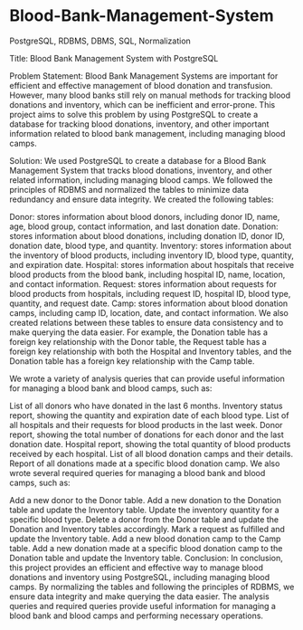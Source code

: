 # Blood-Bank-Management-System
PostgreSQL, RDBMS, DBMS, SQL, Normalization

Title: Blood Bank Management System with PostgreSQL

Problem Statement: Blood Bank Management Systems are important for efficient and effective management of blood donation and transfusion. However, many blood banks still rely on manual methods for tracking blood donations and inventory, which can be inefficient and error-prone. This project aims to solve this problem by using PostgreSQL to create a database for tracking blood donations, inventory, and other important information related to blood bank management, including managing blood camps.

Solution: We used PostgreSQL to create a database for a Blood Bank Management System that tracks blood donations, inventory, and other related information, including managing blood camps. We followed the principles of RDBMS and normalized the tables to minimize data redundancy and ensure data integrity. We created the following tables:

Donor: stores information about blood donors, including donor ID, name, age, blood group, contact information, and last donation date.
Donation: stores information about blood donations, including donation ID, donor ID, donation date, blood type, and quantity.
Inventory: stores information about the inventory of blood products, including inventory ID, blood type, quantity, and expiration date.
Hospital: stores information about hospitals that receive blood products from the blood bank, including hospital ID, name, location, and contact information.
Request: stores information about requests for blood products from hospitals, including request ID, hospital ID, blood type, quantity, and request date.
Camp: stores information about blood donation camps, including camp ID, location, date, and contact information.
We also created relations between these tables to ensure data consistency and to make querying the data easier. For example, the Donation table has a foreign key relationship with the Donor table, the Request table has a foreign key relationship with both the Hospital and Inventory tables, and the Donation table has a foreign key relationship with the Camp table.

We wrote a variety of analysis queries that can provide useful information for managing a blood bank and blood camps, such as:

List of all donors who have donated in the last 6 months.
Inventory status report, showing the quantity and expiration date of each blood type.
List of all hospitals and their requests for blood products in the last week.
Donor report, showing the total number of donations for each donor and the last donation date.
Hospital report, showing the total quantity of blood products received by each hospital.
List of all blood donation camps and their details.
Report of all donations made at a specific blood donation camp.
We also wrote several required queries for managing a blood bank and blood camps, such as:

Add a new donor to the Donor table.
Add a new donation to the Donation table and update the Inventory table.
Update the inventory quantity for a specific blood type.
Delete a donor from the Donor table and update the Donation and Inventory tables accordingly.
Mark a request as fulfilled and update the Inventory table.
Add a new blood donation camp to the Camp table.
Add a new donation made at a specific blood donation camp to the Donation table and update the Inventory table.
Conclusion: In conclusion, this project provides an efficient and effective way to manage blood donations and inventory using PostgreSQL, including managing blood camps. By normalizing the tables and following the principles of RDBMS, we ensure data integrity and make querying the data easier. The analysis queries and required queries provide useful information for managing a blood bank and blood camps and performing necessary operations.
